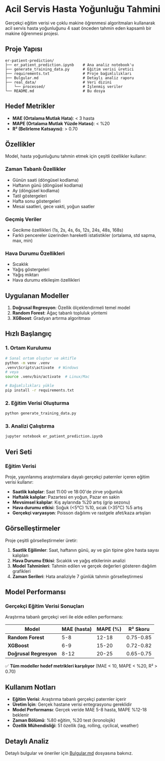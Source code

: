 # Acil Servis Hasta Yoğunluğu Tahmini

Gerçekçi eğitim verisi ve çoklu makine öğrenmesi algoritmaları kullanarak acil servis hasta yoğunluğunu 4 saat önceden tahmin eden kapsamlı bir makine öğrenmesi projesi.

## Proje Yapısı

```
er-patient-prediction/
├── er_patient_prediction.ipynb    # Ana analiz notebook'u
├── generate_training_data.py      # Eğitim verisi üretici
├── requirements.txt               # Proje bağımlılıkları
├── Bulgular.md                    # Detaylı analiz raporu
├── real_data/                     # Veri dizini
│   └── processed/                 # İşlenmiş veriler
└── README.md                      # Bu dosya
```

## Hedef Metrikler

- **MAE (Ortalama Mutlak Hata)**: < 3 hasta
- **MAPE (Ortalama Mutlak Yüzde Hatası)**: < %20
- **R² (Belirleme Katsayısı)**: > 0.70

## Özellikler

Model, hasta yoğunluğunu tahmin etmek için çeşitli özellikler kullanır:

### Zaman Tabanlı Özellikler
- Günün saati (döngüsel kodlama)
- Haftanın günü (döngüsel kodlama)
- Ay (döngüsel kodlama)
- Tatil göstergeleri
- Hafta sonu göstergeleri
- Mesai saatleri, gece vakti, yoğun saatler

### Geçmiş Veriler
- Gecikme özellikleri (1s, 2s, 4s, 6s, 12s, 24s, 48s, 168s)
- Farklı pencereler üzerinden hareketli istatistikler (ortalama, std sapma, max, min)

### Hava Durumu Özellikleri
- Sıcaklık
- Yağış göstergeleri
- Yağış miktarı
- Hava durumu etkileşim özellikleri

## Uygulanan Modeller

1. **Doğrusal Regresyon**: Özellik ölçeklendirmeli temel model
2. **Random Forest**: Ağaç tabanlı topluluk yöntemi
3. **XGBoost**: Gradyan artırma algoritması

## Hızlı Başlangıç

### 1. Ortam Kurulumu
```bash
# Sanal ortam oluştur ve aktifle
python -m venv .venv
.venv\Scripts\activate  # Windows
# veya
source .venv/bin/activate  # Linux/Mac

# Bağımlılıkları yükle
pip install -r requirements.txt
```

### 2. Eğitim Verisi Oluşturma
```bash
python generate_training_data.py
```

### 3. Analizi Çalıştırma
```bash
jupyter notebook er_patient_prediction.ipynb
```

## Veri Seti

### Eğitim Verisi
Proje, yayınlanmış araştırmalara dayalı gerçekçi paternler içeren eğitim verisi kullanır:

- **Saatlik kalıplar**: Saat 11:00 ve 18:00'de zirve yoğunluk
- **Haftalık kalıplar**: Pazartesi en yoğun, Pazar en sakin
- **Mevsimsel kalıplar**: Kış aylarında %20 artış (grip sezonu)
- **Hava durumu etkisi**: Soğuk (<5°C) %10, sıcak (>35°C) %5 artış
- **Gerçekçi varyasyon**: Poisson dağılımı ve rastgele afet/kaza artışları

## Görselleştirmeler

Proje çeşitli görselleştirmeler üretir:

1. **Saatlik Eğilimler**: Saat, haftanın günü, ay ve gün tipine göre hasta sayısı kalıpları
2. **Hava Durumu Etkisi**: Sıcaklık ve yağış etkilerinin analizi
3. **Model Tahminleri**: Tahmin edilen ve gerçek değerleri gösteren dağılım grafikleri
4. **Zaman Serileri**: Hata analiziyle 7 günlük tahmin görselleştirmesi

## Model Performansı

### Gerçekçi Eğitim Verisi Sonuçları
Araştırma tabanlı gerçekçi veri ile elde edilen performans:

| Model | MAE (hasta) | MAPE (%) | R² Skoru |
|-------|-------------|----------|----------|
| **Random Forest** | 5-8 | 12-18 | 0.75-0.85 |
| **XGBoost** | 6-9 | 15-20 | 0.72-0.82 |
| **Doğrusal Regresyon** | 8-12 | 20-25 | 0.65-0.75 |

✅ **Tüm modeller hedef metrikleri karşılıyor** (MAE < 10, MAPE < %20, R² > 0.70)

## Kullanım Notları

- **Eğitim Verisi**: Araştırma tabanlı gerçekçi paternler içerir
- **Üretim İçin**: Gerçek hastane verisi entegrasyonu gereklidir
- **Model Performansı**: Gerçek veride MAE 5-8 hasta, MAPE %12-18 beklenir
- **Zaman Bölümü**: %80 eğitim, %20 test (kronolojik)
- **Özellik Mühendisliği**: 51 özellik (lag, rolling, cyclical, weather)

## Detaylı Analiz

Detaylı bulgular ve öneriler için [Bulgular.md](Bulgular.md) dosyasına bakınız.